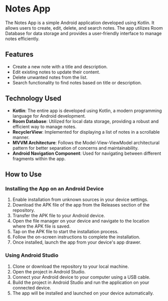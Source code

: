 # Notes App

The Notes App is a simple Android application developed using Kotlin. It allows users to create, edit, delete, and search notes. The app utilizes Room Database for data storage and provides a user-friendly interface to manage notes efficiently.

## Features

- Create a new note with a title and description.
- Edit existing notes to update their content.
- Delete unwanted notes from the list.
- Search functionality to find notes based on title or description.

## Technology Used

- **Kotlin**: The entire app is developed using Kotlin, a modern programming language for Android development.
- **Room Database**: Utilized for local data storage, providing a robust and efficient way to manage notes.
- **RecyclerView**: Implemented for displaying a list of notes in a scrollable manner.
- **MVVM Architecture**: Follows the Model-View-ViewModel architectural pattern for better separation of concerns and maintainability.
- **Android Navigation Component**: Used for navigating between different fragments within the app.

## How to Use

### Installing the App on an Android Device
1. Enable installation from unknown sources in your device settings.
2. Download the APK file of the app from the Releases section of the repository.
3. Transfer the APK file to your Android device.
4. Open the file manager on your device and navigate to the location where the APK file is saved.
5. Tap on the APK file to start the installation process.
6. Follow the on-screen instructions to complete the installation.
7. Once installed, launch the app from your device's app drawer.

### Using Android Studio
1. Clone or download the repository to your local machine.
2. Open the project in Android Studio.
3. Connect your Android device to your computer using a USB cable.
4. Build the project in Android Studio and run the application on your connected device.
5. The app will be installed and launched on your device automatically.

